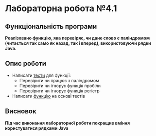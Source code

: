 # Лабораторна робота №4.1

## Функціональність програми

**Реалізовано функцію, яка перевіряє, чи дане слово є паліндромом (читається так само як назад, так і вперед),
використовуючи рядки Java.**

## Опис роботи

- Написати [тести] для функції:
    - Перевірити чи працює з паліндромом
    - Перевірити чи ігнорує функція пробіли
    - Перевірити чи ігнорує функція регістр
- Написати [функцію] на основі тестів

## Висновок

**Під час виконання лабораторної роботи покращив вміння користуватися рядками Java**

[тести]: ../../../../../test/java/lab4_1/PalindromeTests.java
[функцію]: Palindrome.java